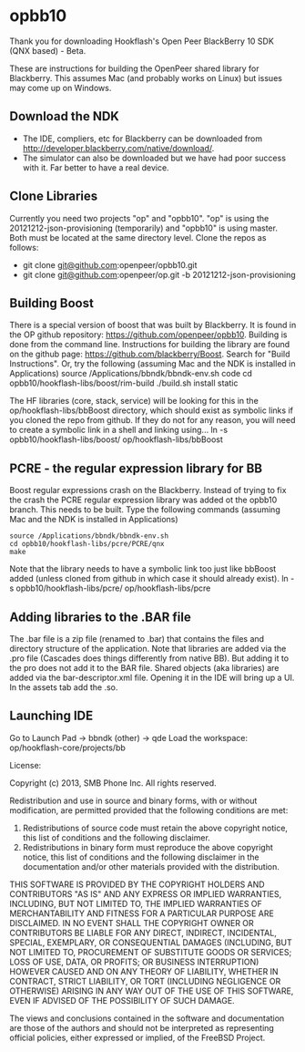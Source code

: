 opbb10
======

Thank you for downloading Hookflash's Open Peer BlackBerry 10 SDK (QNX based) - Beta.

These are instructions for building the OpenPeer shared library for Blackberry. This assumes Mac (and probably works on Linux) but issues may come up on Windows.

## Download the NDK ##
- The IDE, compliers, etc for Blackberry can be downloaded from http://developer.blackberry.com/native/download/.
- The simulator can also be downloaded but we have had poor success with it. Far better to have a real device.

## Clone Libraries ##
Currently you need two projects "op" and "opbb10". "op" is using the 20121212-json-provisioning (temporarily) and "opbb10" is using master. Both must be located at the same directory level. Clone the repos as follows:
- git clone git@github.com:openpeer/opbb10.git
- git clone git@github.com:openpeer/op.git -b 20121212-json-provisioning

## Building Boost ##
There is a special version of boost that was built by Blackberry. It is found in the OP github repository: https://github.com/openpeer/opbb10.
Building is done from the command line. Instructions for building the library are found on the github page: https://github.com/blackberry/Boost. Search for "Build Instructions". Or, try the following (assuming Mac and the NDK is installed in Applications)
    source /Applications/bbndk/bbndk-env.sh
    code cd opbb10/hookflash-libs/boost/rim-build
    ./build.sh install static

The HF libraries (core, stack, service) will be looking for this in the op/hookflash-libs/bbBoost directory, which should exist as symbolic links if you cloned the repo from github.
If they do not for any reason, you will need to create a symbolic link in a shell and linking using...
    ln -s opbb10/hookflash-libs/boost/ op/hookflash-libs/bbBoost

## PCRE - the regular expression library for BB ##
Boost regular expressions crash on the Blackberry. Instead of trying to fix the crash the PCRE regular expression library was added ot the opbb10 branch. This needs to be built.
Type the following commands (assuming Mac and the NDK is installed in Applications)

    source /Applications/bbndk/bbndk-env.sh
    cd opbb10/hookflash-libs/pcre/PCRE/qnx
    make

Note that the library needs to have a symbolic link too just like bbBoost added (unless cloned from github in which case it should already exist).
    ln -s opbb10/hookflash-libs/pcre/ op/hookflash-libs/pcre

## Adding libraries to the .BAR file ##
The .bar file is a zip file (renamed to .bar) that contains the files and directory structure of the application. Note that libraries are added via the .pro file (Cascades does things differently from native BB). But adding it to the pro does not add it to the BAR file.
Shared objects (aka libraries) are added via the bar-descriptor.xml file. Opening it in the IDE will bring up a UI. In the assets tab add the .so.

## Launching IDE ##
Go to Launch Pad -> bbndk (other) -> qde
Load the workspace: op/hookflash-core/projects/bb




License:

 Copyright (c) 2013, SMB Phone Inc.
 All rights reserved.
 
 Redistribution and use in source and binary forms, with or without
 modification, are permitted provided that the following conditions are met:
 
 1. Redistributions of source code must retain the above copyright notice, this
 list of conditions and the following disclaimer.
 2. Redistributions in binary form must reproduce the above copyright notice,
 this list of conditions and the following disclaimer in the documentation
 and/or other materials provided with the distribution.
 
 THIS SOFTWARE IS PROVIDED BY THE COPYRIGHT HOLDERS AND CONTRIBUTORS "AS IS" AND
 ANY EXPRESS OR IMPLIED WARRANTIES, INCLUDING, BUT NOT LIMITED TO, THE IMPLIED
 WARRANTIES OF MERCHANTABILITY AND FITNESS FOR A PARTICULAR PURPOSE ARE
 DISCLAIMED. IN NO EVENT SHALL THE COPYRIGHT OWNER OR CONTRIBUTORS BE LIABLE FOR
 ANY DIRECT, INDIRECT, INCIDENTAL, SPECIAL, EXEMPLARY, OR CONSEQUENTIAL DAMAGES
 (INCLUDING, BUT NOT LIMITED TO, PROCUREMENT OF SUBSTITUTE GOODS OR SERVICES;
 LOSS OF USE, DATA, OR PROFITS; OR BUSINESS INTERRUPTION) HOWEVER CAUSED AND
 ON ANY THEORY OF LIABILITY, WHETHER IN CONTRACT, STRICT LIABILITY, OR TORT
 (INCLUDING NEGLIGENCE OR OTHERWISE) ARISING IN ANY WAY OUT OF THE USE OF THIS
 SOFTWARE, EVEN IF ADVISED OF THE POSSIBILITY OF SUCH DAMAGE.
 
 The views and conclusions contained in the software and documentation are those
 of the authors and should not be interpreted as representing official policies,
 either expressed or implied, of the FreeBSD Project.
